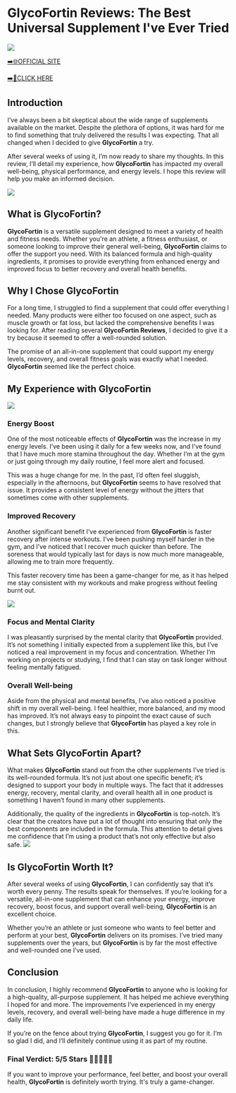 # GlycoFortin Reviews: The Best Universal Supplement I've Ever Tried

[![](https://static.vecteezy.com/system/resources/thumbnails/019/896/014/small/buy-now-gradient-button-with-cart-symbol-buy-now-illustration-png.png)](https://edetoop.top/lander/sugarpreland-1/glycofortin.html) 

[➡️🌐OFFICIAL SITE](https://edetoop.top/lander/sugarpreland-1/glycofortin.html) 

[➡️🔗CLICK HERE](https://edetoop.top/lander/sugarpreland-1/glycofortin.html) 


## Introduction

I’ve always been a bit skeptical about the wide range of supplements available on the market. Despite the plethora of options, it was hard for me to find something that truly delivered the results I was expecting. That all changed when I decided to give **GlycoFortin** a try.

After several weeks of using it, I’m now ready to share my thoughts. In this review, I’ll detail my experience, how **GlycoFortin** has impacted my overall well-being, physical performance, and energy levels. I hope this review will help you make an informed decision. 

[![](https://wallpapers.com/images/hd/red-order-now-button-udg4jcj4arvn8b0n-2.png)](https://edetoop.top/lander/sugarpreland-1/glycofortin.html)  

## What is GlycoFortin?

**GlycoFortin** is a versatile supplement designed to meet a variety of health and fitness needs. Whether you're an athlete, a fitness enthusiast, or someone looking to improve their general well-being, **GlycoFortin** claims to offer the support you need. With its balanced formula and high-quality ingredients, it promises to provide everything from enhanced energy and improved focus to better recovery and overall health benefits.

## Why I Chose GlycoFortin

For a long time, I struggled to find a supplement that could offer everything I needed. Many products were either too focused on one aspect, such as muscle growth or fat loss, but lacked the comprehensive benefits I was looking for. After reading several **GlycoFortin Reviews**, I decided to give it a try because it seemed to offer a well-rounded solution.

The promise of an all-in-one supplement that could support my energy levels, recovery, and overall fitness goals was exactly what I needed. **GlycoFortin** seemed like the perfect choice.

## My Experience with GlycoFortin

[![](https://static.vecteezy.com/system/resources/thumbnails/019/896/014/small/buy-now-gradient-button-with-cart-symbol-buy-now-illustration-png.png)](https://edetoop.top/lander/sugarpreland-1/glycofortin.html)

### Energy Boost

One of the most noticeable effects of **GlycoFortin** was the increase in my energy levels. I’ve been using it daily for a few weeks now, and I’ve found that I have much more stamina throughout the day. Whether I’m at the gym or just going through my daily routine, I feel more alert and focused.

This was a huge change for me. In the past, I’d often feel sluggish, especially in the afternoons, but **GlycoFortin** seems to have resolved that issue. It provides a consistent level of energy without the jitters that sometimes come with other supplements.

### Improved Recovery

Another significant benefit I’ve experienced from **GlycoFortin** is faster recovery after intense workouts. I’ve been pushing myself harder in the gym, and I’ve noticed that I recover much quicker than before. The soreness that would typically last for days is now much more manageable, allowing me to train more frequently.

This faster recovery time has been a game-changer for me, as it has helped me stay consistent with my workouts and make progress without feeling burnt out.

[![](https://wallpapers.com/images/hd/red-order-now-button-udg4jcj4arvn8b0n-2.png)](https://edetoop.top/lander/sugarpreland-1/glycofortin.html)  

### Focus and Mental Clarity

I was pleasantly surprised by the mental clarity that **GlycoFortin** provided. It’s not something I initially expected from a supplement like this, but I’ve noticed a real improvement in my focus and concentration. Whether I’m working on projects or studying, I find that I can stay on task longer without feeling mentally fatigued.

### Overall Well-being

Aside from the physical and mental benefits, I’ve also noticed a positive shift in my overall well-being. I feel healthier, more balanced, and my mood has improved. It’s not always easy to pinpoint the exact cause of such changes, but I strongly believe that **GlycoFortin** has played a key role in this.

## What Sets GlycoFortin Apart?

What makes **GlycoFortin** stand out from the other supplements I’ve tried is its well-rounded formula. It’s not just about one specific benefit; it’s designed to support your body in multiple ways. The fact that it addresses energy, recovery, mental clarity, and overall health all in one product is something I haven’t found in many other supplements.

Additionally, the quality of the ingredients in **GlycoFortin** is top-notch. It’s clear that the creators have put a lot of thought into ensuring that only the best components are included in the formula. This attention to detail gives me confidence that I’m using a product that’s not only effective but also safe.
[![](https://static.vecteezy.com/system/resources/thumbnails/019/896/014/small/buy-now-gradient-button-with-cart-symbol-buy-now-illustration-png.png)](https://edetoop.top/lander/sugarpreland-1/glycofortin.html)
## Is GlycoFortin Worth It?

After several weeks of using **GlycoFortin**, I can confidently say that it’s worth every penny. The results speak for themselves. If you’re looking for a versatile, all-in-one supplement that can enhance your energy, improve recovery, boost focus, and support overall well-being, **GlycoFortin** is an excellent choice.

Whether you’re an athlete or just someone who wants to feel better and perform at your best, **GlycoFortin** delivers on its promises. I’ve tried many supplements over the years, but **GlycoFortin** is by far the most effective and well-rounded one I’ve used.

## Conclusion

In conclusion, I highly recommend **GlycoFortin** to anyone who is looking for a high-quality, all-purpose supplement. It has helped me achieve everything I hoped for and more. The improvements I’ve experienced in my energy levels, recovery, and overall well-being have made a huge difference in my daily life.

If you’re on the fence about trying **GlycoFortin**, I suggest you go for it. I’m so glad I did, and I’ll definitely continue using it as part of my routine.

### Final Verdict: 5/5 Stars 🌟🌟🌟🌟🌟

If you want to improve your performance, feel better, and boost your overall health, **GlycoFortin** is definitely worth trying. It's truly a game-changer.
